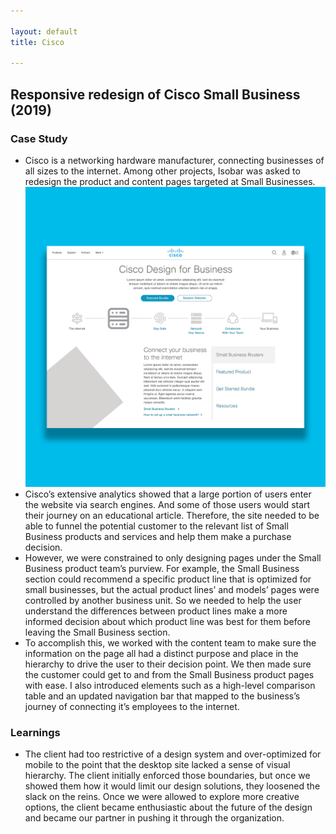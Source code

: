 ```yaml
---

layout: default
title: Cisco

---
```


## Responsive redesign of Cisco Small Business (2019)

### Case Study

- Cisco is a networking hardware manufacturer, connecting businesses of all sizes to the internet. Among other projects, Isobar was asked to redesign the product and content pages targeted at Small Businesses.
![Cisco Small Business Landing Page](/assets/images/wf/cisco-smb-landing.png)
- Cisco’s extensive analytics showed that a large portion of users enter the website via search engines. And some of those users would start their journey on an educational article. Therefore, the site needed to be able to funnel the potential customer to the relevant list of Small Business products and services and help them make a purchase decision.
- However, we were constrained to only designing pages under the Small Business product team’s purview. For example, the Small Business section could recommend a specific product line that is optimized for small businesses, but the actual product lines’ and models’ pages were controlled by another business unit. So we needed to help the user understand the differences between product lines make a more informed decision about which product line was best for them before leaving the Small Business section.
- To accomplish this, we worked with the content team to make sure the information on the page all had a distinct purpose and place in the hierarchy to drive the user to their decision point. We then made sure the customer could get to and from the Small Business product pages with ease. I also introduced elements such as a high-level comparison table and an updated navigation bar that mapped to the business’s journey of connecting it’s employees to the internet.

### Learnings

- The client had too restrictive of a design system and over-optimized for mobile to the point that the desktop site lacked a sense of visual hierarchy. The client initially enforced those boundaries, but once we showed them how it would limit our design solutions, they loosened the slack on the reins. Once we were allowed to explore more creative options, the client became enthusiastic about the future of the design and became our partner in pushing it through the organization. 